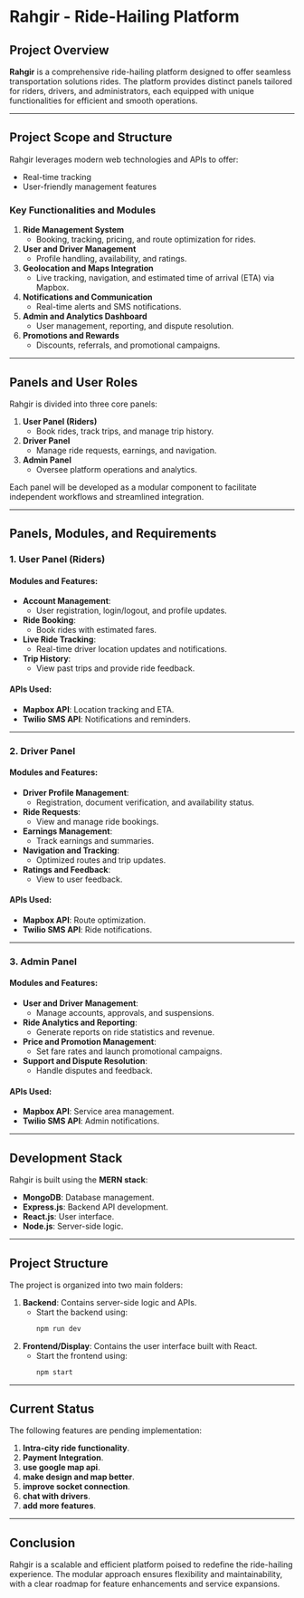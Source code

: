 
# Rahgir - Ride-Hailing Platform

## Project Overview
**Rahgir** is a comprehensive ride-hailing platform designed to offer seamless transportation solutions rides. The platform provides distinct panels tailored for riders, drivers, and administrators, each equipped with unique functionalities for efficient and smooth operations.

---

## Project Scope and Structure

Rahgir leverages modern web technologies and APIs to offer:
- Real-time tracking
- User-friendly management features

### Key Functionalities and Modules
1. **Ride Management System**  
   - Booking, tracking, pricing, and route optimization for rides.
2. **User and Driver Management**  
   - Profile handling, availability, and ratings.
3. **Geolocation and Maps Integration**  
   - Live tracking, navigation, and estimated time of arrival (ETA) via Mapbox.
4. **Notifications and Communication**  
   - Real-time alerts and SMS notifications.
5. **Admin and Analytics Dashboard**  
   - User management, reporting, and dispute resolution.
6. **Promotions and Rewards**  
   - Discounts, referrals, and promotional campaigns.

---

## Panels and User Roles

Rahgir is divided into three core panels:

1. **User Panel (Riders)**  
   - Book rides, track trips, and manage trip history.
2. **Driver Panel**  
   - Manage ride requests, earnings, and navigation.
3. **Admin Panel**  
   - Oversee platform operations and analytics.

Each panel will be developed as a modular component to facilitate independent workflows and streamlined integration.

---

## Panels, Modules, and Requirements

### 1. User Panel (Riders)
#### Modules and Features:
- **Account Management**:  
  - User registration, login/logout, and profile updates.
- **Ride Booking**:  
  - Book rides with estimated fares.
- **Live Ride Tracking**:  
  - Real-time driver location updates and notifications.
- **Trip History**:  
  - View past trips and provide ride feedback.

#### APIs Used:
- **Mapbox API**: Location tracking and ETA.
- **Twilio SMS API**: Notifications and reminders.

---

### 2. Driver Panel
#### Modules and Features:
- **Driver Profile Management**:  
  - Registration, document verification, and availability status.
- **Ride Requests**:  
  - View and manage ride bookings.
- **Earnings Management**:  
  - Track earnings and summaries.
- **Navigation and Tracking**:  
  - Optimized routes and trip updates.
- **Ratings and Feedback**:  
  - View to user feedback.

#### APIs Used:
- **Mapbox API**: Route optimization.
- **Twilio SMS API**: Ride notifications.

---

### 3. Admin Panel
#### Modules and Features:
- **User and Driver Management**:  
  - Manage accounts, approvals, and suspensions.
- **Ride Analytics and Reporting**:  
  - Generate reports on ride statistics and revenue.
- **Price and Promotion Management**:  
  - Set fare rates and launch promotional campaigns.
- **Support and Dispute Resolution**:  
  - Handle disputes and feedback.

#### APIs Used:
- **Mapbox API**: Service area management.
- **Twilio SMS API**: Admin notifications.

---

## Development Stack

Rahgir is built using the **MERN stack**:
- **MongoDB**: Database management.
- **Express.js**: Backend API development.
- **React.js**: User interface.
- **Node.js**: Server-side logic.

---

## Project Structure

The project is organized into two main folders:
1. **Backend**: Contains server-side logic and APIs.  
   - Start the backend using:  
     ```bash
     npm run dev
     ```
2. **Frontend/Display**: Contains the user interface built with React.  
   - Start the frontend using:  
     ```bash
     npm start
     ```

---

## Current Status

The following features are pending implementation:
1. **Intra-city ride functionality**.
2. **Payment Integration**.
3. **use google map api**.
4. **make design and map better**.
5. **improve socket connection**.
6. **chat with drivers**.
7. **add more features**.

---

## Conclusion

Rahgir is a scalable and efficient platform poised to redefine the ride-hailing experience. The modular approach ensures flexibility and maintainability, with a clear roadmap for feature enhancements and service expansions.
